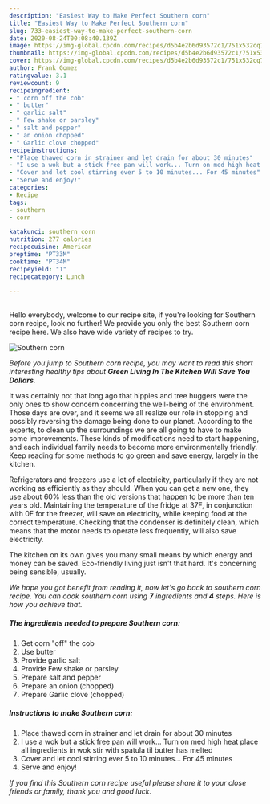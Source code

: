 ```yaml
---
description: "Easiest Way to Make Perfect Southern corn"
title: "Easiest Way to Make Perfect Southern corn"
slug: 733-easiest-way-to-make-perfect-southern-corn
date: 2020-08-24T00:08:40.139Z
image: https://img-global.cpcdn.com/recipes/d5b4e2b6d93572c1/751x532cq70/southern-corn-recipe-main-photo.jpg
thumbnail: https://img-global.cpcdn.com/recipes/d5b4e2b6d93572c1/751x532cq70/southern-corn-recipe-main-photo.jpg
cover: https://img-global.cpcdn.com/recipes/d5b4e2b6d93572c1/751x532cq70/southern-corn-recipe-main-photo.jpg
author: Frank Gomez
ratingvalue: 3.1
reviewcount: 9
recipeingredient:
- " corn off the cob"
- " butter"
- " garlic salt"
- " Few shake or parsley"
- " salt and pepper"
- " an onion chopped"
- " Garlic clove chopped"
recipeinstructions:
- "Place thawed corn in strainer and let drain for about 30 minutes"
- "I use a wok but a stick free pan will work... Turn on med high heat place all ingredients in wok stir with spatula til butter has melted"
- "Cover and let cool stirring ever 5 to 10 minutes... For 45 minutes"
- "Serve and enjoy!"
categories:
- Recipe
tags:
- southern
- corn

katakunci: southern corn 
nutrition: 277 calories
recipecuisine: American
preptime: "PT33M"
cooktime: "PT34M"
recipeyield: "1"
recipecategory: Lunch

---
```

<br>
Hello everybody, welcome to our recipe site, if you're looking for Southern corn recipe, look no further! We provide you only the best Southern corn recipe here. We also have wide variety of recipes to try.
<br>


![Southern corn](https://img-global.cpcdn.com/recipes/d5b4e2b6d93572c1/751x532cq70/southern-corn-recipe-main-photo.jpg)

<i>Before you jump to Southern corn recipe, you may want to read this short interesting healthy tips about 
<strong>Green Living In The Kitchen Will Save You Dollars</strong>.</i>
</br>

It was certainly not that long ago that hippies and tree huggers were the only ones to show concern concerning the well-being of the environment. Those days are over, and it seems we all realize our role in stopping and possibly reversing the damage being done to our planet. According to the experts, to clean up the surroundings we are all going to have to make some improvements. These kinds of modifications need to start happening, and each individual family needs to become more environmentally friendly. Keep reading for some methods to go green and save energy, largely in the kitchen.

Refrigerators and freezers use a lot of electricity, particularly if they are not working as efficiently as they should. When you can get a new one, they use about 60% less than the old versions that happen to be more than ten years old. Maintaining the temperature of the fridge at 37F, in conjunction with 0F for the freezer, will save on electricity, while keeping food at the correct temperature. Checking that the condenser is definitely clean, which means that the motor needs to operate less frequently, will also save electricity.

The kitchen on its own gives you many small means by which energy and money can be saved. Eco-friendly living just isn't that hard. It's concerning being sensible, usually.


<i>We hope you got benefit from reading it, now let's go back to southern corn recipe. You can cook southern corn using <strong>7</strong> ingredients and <strong>4</strong> steps. Here is how you achieve that.
</i>

##### The ingredients needed to prepare Southern corn:

1. Get  corn &#34;off&#34; the cob
1. Use  butter
1. Provide  garlic salt
1. Provide  Few shake or parsley
1. Prepare  salt and pepper
1. Prepare  an onion (chopped)
1. Prepare  Garlic clove (chopped)


##### Instructions to make Southern corn:

1. Place thawed corn in strainer and let drain for about 30 minutes
1. I use a wok but a stick free pan will work... Turn on med high heat place all ingredients in wok stir with spatula til butter has melted
1. Cover and let cool stirring ever 5 to 10 minutes... For 45 minutes
1. Serve and enjoy!


<i>If you find this Southern corn recipe useful please share it to your close friends or family, thank you and good luck.</i>
